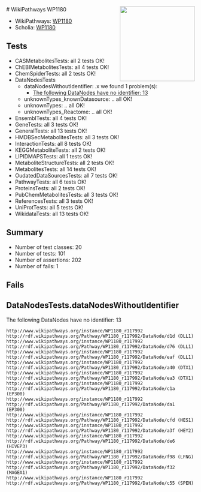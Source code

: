 <img style="float: right; width: 200px" src="https://upload.wikimedia.org/wikipedia/commons/thumb/8/83/Wplogo_with_text_500.png/640px-Wplogo_with_text_500.png" />
# WikiPathways WP1180

* WikiPathways: [WP1180](https://new.wikipathways.org/pathways/WP1180)
* Scholia: [WP1180](https://scholia.toolforge.org/wikipathways/WP1180)
## Tests
* CASMetabolitesTests: all 2 tests OK!
* ChEBIMetabolitesTests: all 4 tests OK!
* ChemSpiderTests: all 2 tests OK!
* DataNodesTests
    * dataNodesWithoutIdentifier: .x we found 1 problem(s):
        * [The following DataNodes have no identifier: 13](#8792c493)
    * unknownTypes_knownDatasource: .. all OK!
    * unknownTypes: .. all OK!
    * unknownTypes_Reactome: .. all OK!
* EnsemblTests: all 4 tests OK!
* GeneTests: all 3 tests OK!
* GeneralTests: all 13 tests OK!
* HMDBSecMetabolitesTests: all 3 tests OK!
* InteractionTests: all 8 tests OK!
* KEGGMetaboliteTests: all 2 tests OK!
* LIPIDMAPSTests: all 1 tests OK!
* MetaboliteStructureTests: all 2 tests OK!
* MetabolitesTests: all 14 tests OK!
* OudatedDataSourcesTests: all 7 tests OK!
* PathwayTests: all 6 tests OK!
* ProteinsTests: all 2 tests OK!
* PubChemMetabolitesTests: all 3 tests OK!
* ReferencesTests: all 3 tests OK!
* UniProtTests: all 5 tests OK!
* WikidataTests: all 13 tests OK!


## Summary

* Number of test classes: 20
* Number of tests: 101
* Number of assertions: 202
* Number of fails: 1

## Fails

<a name="8792c493" />

## DataNodesTests.dataNodesWithoutIdentifier

The following DataNodes have no identifier: 13
```
http://www.wikipathways.org/instance/WP1180_r117992 http://rdf.wikipathways.org/Pathway/WP1180_r117992/DataNode/d1d (DLL1)
http://www.wikipathways.org/instance/WP1180_r117992 http://rdf.wikipathways.org/Pathway/WP1180_r117992/DataNode/d76 (DLL1)
http://www.wikipathways.org/instance/WP1180_r117992 http://rdf.wikipathways.org/Pathway/WP1180_r117992/DataNode/eaf (DLL1)
http://www.wikipathways.org/instance/WP1180_r117992 http://rdf.wikipathways.org/Pathway/WP1180_r117992/DataNode/a40 (DTX1)
http://www.wikipathways.org/instance/WP1180_r117992 http://rdf.wikipathways.org/Pathway/WP1180_r117992/DataNode/ea3 (DTX1)
http://www.wikipathways.org/instance/WP1180_r117992 http://rdf.wikipathways.org/Pathway/WP1180_r117992/DataNode/c1a (EP300)
http://www.wikipathways.org/instance/WP1180_r117992 http://rdf.wikipathways.org/Pathway/WP1180_r117992/DataNode/da1 (EP300)
http://www.wikipathways.org/instance/WP1180_r117992 http://rdf.wikipathways.org/Pathway/WP1180_r117992/DataNode/cfd (HES1)
http://www.wikipathways.org/instance/WP1180_r117992 http://rdf.wikipathways.org/Pathway/WP1180_r117992/DataNode/a3f (HEY2)
http://www.wikipathways.org/instance/WP1180_r117992 http://rdf.wikipathways.org/Pathway/WP1180_r117992/DataNode/de6 (HIVEP3)
http://www.wikipathways.org/instance/WP1180_r117992 http://rdf.wikipathways.org/Pathway/WP1180_r117992/DataNode/f98 (LFNG)
http://www.wikipathways.org/instance/WP1180_r117992 http://rdf.wikipathways.org/Pathway/WP1180_r117992/DataNode/f32 (MAGEA1)
http://www.wikipathways.org/instance/WP1180_r117992 http://rdf.wikipathways.org/Pathway/WP1180_r117992/DataNode/c55 (SPEN)
```

